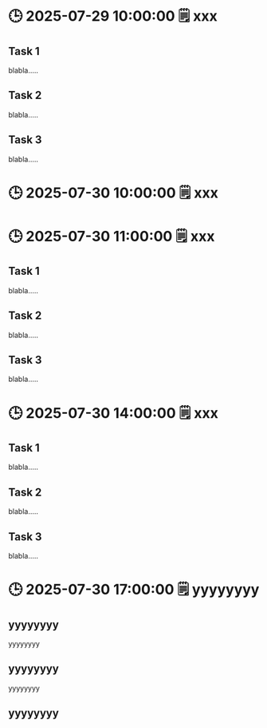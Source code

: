 # 🕒 2025-07-29 10:00:00  🗒️ xxx

## Task 1

blabla.....

## Task 2

blabla.....

## Task 3

blabla.....

# 🕒 2025-07-30 10:00:00  🗒️ xxx


# 🕒 2025-07-30 11:00:00  🗒️ xxx

## Task 1

blabla.....

## Task 2

blabla.....

## Task 3

blabla.....

# 🕒 2025-07-30 14:00:00  🗒️ xxx

## Task 1

blabla.....

## Task 2

blabla.....

## Task 3

blabla.....


# 🕒 2025-07-30 17:00:00  🗒️ yyyyyyyy

## yyyyyyyy

yyyyyyyy

## yyyyyyyy

yyyyyyyy
## yyyyyyyy